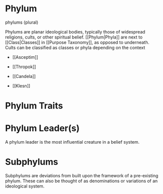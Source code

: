 <!-- wiki-header-section:start -->
# Phylum

<!-- wiki-header-section:end -->

<!-- not-for-live-publishing:start -->
<!-- obsidian-pull:start -->
phylums (plural)

Phylums are planar ideological bodies, typically those of widespread religions, cults, or other spiritual belief. [[Phylum|Phyla]] are next to [[Class|Classes]] in [[Purpose Taxonomy]], as opposed to underneath. Cults can be classified as classes or phyla depending on the context

- [[Asceptim]]
    
- [[Thropok]]
    
- [[Candela]]
	
- [[Klesn]]

# Phylum Traits



# Phylum Leader(s)

A phylum leader is the most influential creature in a belief system.

# Subphylums

Subphylums are deviations from built upon the framework of a pre-existing phylum. These can also be thought of as denominations or variations of an ideological system. 
<!-- obsidian-pull:end -->
<!-- not-for-live-publishing:end -->